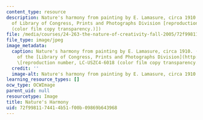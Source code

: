 ```yaml
---
content_type: resource
description: Nature's harmony from painting by E. Lamasure, circa 1910. (Image courtesy
  of Library of Congress, Prints and Photographs Division [reproduction number, LC-USZC4-6018
  (color film copy transparency.)])
file: /media/courses/24-263-the-nature-of-creativity-fall-2005/72f9981174414b51f00b09869b643968_24-263f05.jpg
file_type: image/jpeg
image_metadata:
  caption: Nature's harmony from painting by E. Lamasure, circa 1910. (Image courtesy
    of the [Library of Congress, Prints and Photographs Division](http://www.loc.gov/rr/print/)
    \[reproduction number, LC-USZC4-6018 (color film copy transparency.)\])
  credit: ''
  image-alt: Nature's harmony from painting by E. Lamasure, circa 1910.
learning_resource_types: []
ocw_type: OCWImage
parent_uid: null
resourcetype: Image
title: Nature's Harmony
uid: 72f99811-7441-4b51-f00b-09869b643968
---
```

